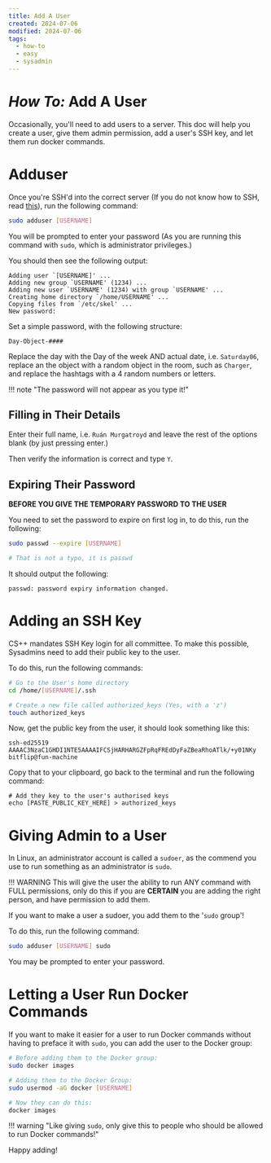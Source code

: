 ```yaml
---
title: Add A User
created: 2024-07-06
modified: 2024-07-06
tags:
  - how-to
  - easy
  - sysadmin
---
```

# *How To:* Add A User

Occasionally, you'll need to add users to a server. This doc will help you create a user, give them admin permission, add a user's SSH key, and let them run docker commands.

# Adduser

Once you're SSH'd into the correct server (If you do not know how to SSH, read [this](./ssh.md)), run the following command:

```bash
sudo adduser [USERNAME]
```

You will be prompted to enter your password (As you are running this command with `sudo`, which is administrator privileges.)

You should then see the following output:

```
Adding user `[USERNAME]' ...
Adding new group `USERNAME' (1234) ...
Adding new user `USERNAME' (1234) with group `USERNAME' ...
Creating home directory `/home/USERNAME' ...
Copying files from `/etc/skel' ...
New password: 
```

Set a simple password, with the following structure:

`Day-Object-####`

Replace the day with the Day of the week AND actual date, i.e. `Saturday06`, replace an the object with a random object in the room, such as `Charger`, and replace the hashtags with a 4 random numbers or letters.

!!! note "The password will not appear as you type it!"

## Filling in Their Details

Enter their full name, i.e. `Ruán Murgatroyd` and leave the rest of the options blank (by just pressing enter.)

Then verify the information is correct and type `Y`.

## Expiring Their Password

**BEFORE YOU GIVE THE TEMPORARY PASSWORD TO THE USER**

You need to set the password to expire on first log in, to do this, run the following:

```bash
sudo passwd --expire [USERNAME]

# That is not a typo, it is passwd
```

It should output the following:

```
passwd: password expiry information changed.
```

# Adding an SSH Key

CS++ mandates SSH Key login for all committee. To make this possible, Sysadmins need to add their public key to the user.

To do this, run the following commands:

```bash
# Go to the User's home directory
cd /home/[USERNAME]/.ssh

# Create a new file called authorized_keys (Yes, with a 'z')
touch authorized_keys
```

Now, get the public key from the user, it should look something like this:

```
ssh-ed25519 AAAAC3NzaC1GHDI1NTE5AAAAIFCSjHARHARGZFpRqFREdDyFaZBeaRhoATlk/+y01NKy bitflip@fun-machine
```

Copy that to your clipboard, go back to the terminal and run the following command:

```
# Add they key to the user's authorised keys
echo [PASTE_PUBLIC_KEY_HERE] > authorized_keys
```

# Giving Admin to a User

In Linux, an administrator account is called a `sudoer`, as the commend you use to run something as an administrator is `sudo`.

!!! WARNING
	This will give the user the ability to run ANY command with FULL permissions, only do this if you are **CERTAIN** you are adding the right person, and have permission to add them.

If you want to make a user a sudoer, you add them to the '`sudo` group'!

To do this, run the following command:

```bash
sudo adduser [USERNAME] sudo
```

You may be prompted to enter your password.

# Letting a User Run Docker Commands
If you want to make it easier for a user to run Docker commands without having to preface it with `sudo`, you can add the user to the Docker group:

```bash
# Before adding them to the Docker group:
sudo docker images

# Adding them to the Docker Group:
sudo usermod -aG docker [USERNAME]

# Now they can do this:
docker images
```

!!! warning "Like giving `sudo`, only give this to people who should be allowed to run Docker commands!"

Happy adding!